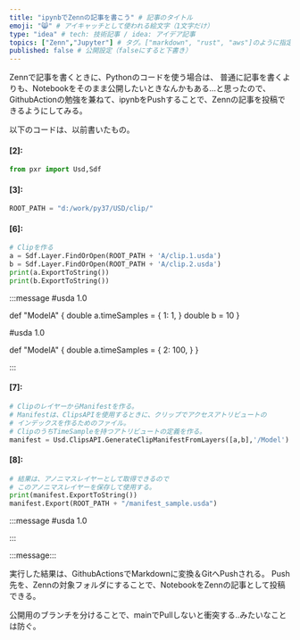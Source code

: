 ```yaml
---
title: "ipynbでZennの記事を書こう" # 記事のタイトル
emoji: "😸" # アイキャッチとして使われる絵文字（1文字だけ）
type: "idea" # tech: 技術記事 / idea: アイデア記事
topics: ["Zenn","Jupyter"] # タグ。["markdown", "rust", "aws"]のように指定する
published: false # 公開設定（falseにすると下書き）
---
```


Zennで記事を書くときに、Pythonのコードを使う場合は、
普通に記事を書くよりも、Notebookをそのまま公開したいときなんかもある...と思ったので、
GithubActionの勉強を兼ねて、ipynbをPushすることで、Zennの記事を投稿できるようにしてみる。

以下のコードは、以前書いたもの。


#### [2]:


```python
from pxr import Usd,Sdf
```


#### [3]:


```python
ROOT_PATH = "d:/work/py37/USD/clip/"
```


#### [6]:


```python
# Clipを作る
a = Sdf.Layer.FindOrOpen(ROOT_PATH + 'A/clip.1.usda')
b = Sdf.Layer.FindOrOpen(ROOT_PATH + 'A/clip.2.usda')
print(a.ExportToString())
print(b.ExportToString())
```

:::message
#usda 1.0

def "ModelA"
{
    double a.timeSamples = {
        1: 1,
    }
    double b = 10
}


#usda 1.0

def "ModelA"
{
    double a.timeSamples = {
        2: 100,
    }
}


:::


#### [7]:


```python
# ClipのレイヤーからManifestを作る。
# Manifestは、ClipsAPIを使用するときに、クリップでアクセスアトリビュートの
# インデックスを作るためのファイル。
# ClipのうちTimeSampleを持つアトリビュートの定義を作る。
manifest = Usd.ClipsAPI.GenerateClipManifestFromLayers([a,b],'/Model')
```


#### [8]:


```python
# 結果は、アノニマスレイヤーとして取得できるので
# このアノニマスレイヤーを保存して使用する。
print(manifest.ExportToString())
manifest.Export(ROOT_PATH + "/manifest_sample.usda")
```

:::message
#usda 1.0


:::

:::message:::


実行した結果は、GithubActionsでMarkdownに変換＆GitへPushされる。
Push先を、Zennの対象フォルダにすることで、NotebookをZennの記事として投稿できる。

公開用のブランチを分けることで、mainでPullしないと衝突する..みたいなことは防ぐ。
